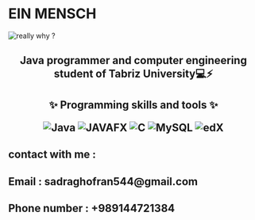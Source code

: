 # EIN MENSCH
<img  src="https://github.com/einmensch1847/einmensch1847/assets/171799731/2e69107f-b6ea-4452-8432-119f80e580f3" alt = "really why ?">

<h2 align = "center">Java programmer and computer engineering student of Tabriz University💻⚡

<h2 align = "center">✨ Programming skills and tools ✨
  
![Java](https://img.shields.io/badge/java-%23ED8B00.svg?style=for-the-badge&logo=openjdk&logoColor=white)   ![JAVAFX](https://img.shields.io/badge/javafx-%23FF0000.svg?style=for-the-badge&logo=javafx&logoColor=white)   ![C](https://img.shields.io/badge/c-%2300599C.svg?style=for-the-badge&logo=c&logoColor=white) ![MySQL](https://img.shields.io/badge/mysql-4479A1.svg?style=for-the-badge&logo=mysql&logoColor=white)   ![edX](https://img.shields.io/badge/edX-%2302262B.svg?style=for-the-badge&logo=edX&logoColor=white) 

<h2 align = "left">contact with me :

<h2 align = "left">Email : sadraghofran544@gmail.com
<h2 align = "left">Phone number : +989144721384
